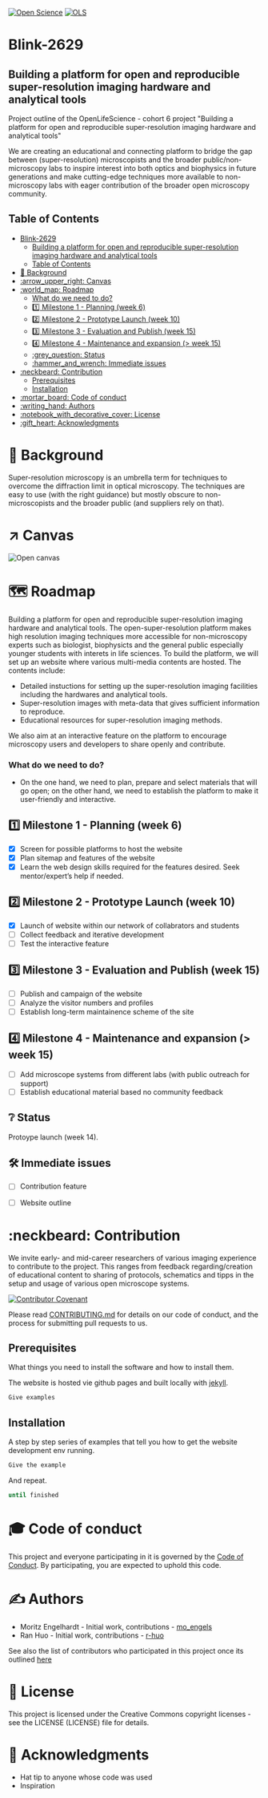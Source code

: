 [![Open Science](https://img.shields.io/badge/-Open%20Science-brightgreen)](https://openscience.org)
[![OLS](https://img.shields.io/badge/-OLS-lightgrey)](https://openlifesci.org/)


# Blink-2629
## Building a platform for open and reproducible super-resolution imaging hardware and analytical tools
Project outline of the OpenLifeScience - cohort 6 project "Building a platform for open and reproducible super-resolution imaging hardware and analytical tools" 

We are creating an educational and connecting platform to bridge the gap between (super-resolution) microscopists and the broader public/non-microscopy labs to inspire interest into both optics and biophysics in future generations and make cutting-edge techniques more available to non-microscopy labs with eager contribution of the broader open microscopy community.

## Table of Contents
- [Blink-2629](#blink-2629)
  - [Building a platform for open and reproducible super-resolution imaging hardware and analytical tools](#building-a-platform-for-open-and-reproducible-super-resolution-imaging-hardware-and-analytical-tools)
  - [Table of Contents](#table-of-contents)
- [:bookmark: Background](#bookmark-background)
- [:arrow\_upper\_right: Canvas](#arrow_upper_right-canvas)
- [:world\_map: Roadmap](#world_map-roadmap)
    - [What do we need to do?](#what-do-we-need-to-do)
  - [:one: Milestone 1 - Planning (week 6)](#one-milestone-1---planning-week-6)
  - [:two: Milestone 2 - Prototype Launch (week 10)](#two-milestone-2---prototype-launch-week-10)
  - [:three: Milestone 3 - Evaluation and Publish (week 15)](#three-milestone-3---evaluation-and-publish-week-15)
  - [:four: Milestone 4 - Maintenance and expansion (\> week 15)](#four-milestone-4---maintenance-and-expansion--week-15)
  - [:grey\_question: Status](#grey_question-status)
  - [:hammer\_and\_wrench: Immediate issues](#hammer_and_wrench-immediate-issues)
- [:neckbeard: Contribution](#neckbeard-contribution)
  - [Prerequisites](#prerequisites)
  - [Installation](#installation)
- [:mortar\_board: Code of conduct](#mortar_board-code-of-conduct)
- [:writing\_hand: Authors](#writing_hand-authors)
- [:notebook\_with\_decorative\_cover: License](#notebook_with_decorative_cover-license)
- [:gift\_heart: Acknowledgments](#gift_heart-acknowledgments)


# :bookmark: Background

Super-resolution microscopy is an umbrella term for techniques to overcome the diffraction limit in optical microscopy. The techniques are easy to use (with the right guidance) but mostly obscure to non-microscopists and the broader public (and suppliers rely on that).  


# :arrow_upper_right: Canvas
![Open canvas](_resources/canvas.png)


# :world_map: Roadmap

Building a platform for open and reproducible super-resolution imaging hardware and analytical tools. The open-super-resolution platform makes high resolution imaging techniques more accessible for non-microscopy experts such as biologist, biophysicts and the general public especially younger students with interets in life sciences.
To build the platform, we will set up an website where various multi-media contents are hosted. The contents include:

- Detailed instuctions for setting up the super-resolution imaging facilities including the hardwares and analytical tools.
- Super-resolution images with meta-data that gives sufficient information to reproduce.
- Educational resources for super-resolution imaging methods.

We also aim at an interactive feature on the platform to encourage microscopy users and developers to share openly and contribute.

### What do we need to do?
- On the one hand, we need to plan, prepare and select materials that will go open; on the other hand, we need to establish the platform to make it user-friendly and interactive.

## :one: Milestone 1 - Planning (week 6)
- [X] Screen for possible platforms to host the website
- [X] Plan sitemap and features of the website
- [X] Learn the web design skills required for the features desired. Seek mentor/expert’s help if needed.

## :two: Milestone 2 - Prototype Launch (week 10)
- [X] Launch of website within our network of collabrators and students
- [ ] Collect feedback and iterative development
- [ ] Test the interactive feature

## :three: Milestone 3 - Evaluation and Publish (week 15)
- [ ] Publish and campaign of the website
- [ ] Analyze the visitor numbers and profiles
- [ ] Establish long-term maintainence scheme of the site

## :four: Milestone 4 - Maintenance and expansion (> week 15)
- [ ] Add microscope systems from different labs (with public outreach for support)
- [ ] Establish educational material based no community feedback 

## :grey_question: Status

Protoype launch (week 14). 

## :hammer_and_wrench: Immediate issues
- [ ] Contribution feature
- [ ] Website outline


# :neckbeard: Contribution 

We invite early- and mid-career researchers of various imaging experience to contribute to the project.
This ranges from feedback regarding/creation of educational content to sharing of protocols, schematics and tipps in the setup and usage of various open microscope systems.

[![Contributor Covenant](https://img.shields.io/badge/Contributor%20Covenant-v2.0%20adopted-ff69b4.svg)](CODE_OF_CONDUCT.md)

Please read [CONTRIBUTING.md](CONTRIBUTING.md) for details on our code of conduct, and the process for submitting pull requests to us.

## Prerequisites

What things you need to install the software and how to install them.

The website is hosted vie github pages and built locally with [jekyll](https://jekyllrb.com/).  

```sh
Give examples
```

## Installation

A step by step series of examples that tell you how to get the website development env running.

```sh   
Give the example
```

And repeat.

```sh
until finished
```



# :mortar_board: Code of conduct

This project and everyone participating in it is governed by the [Code of Conduct](CODE_OF_CONDUCT.md). By participating, you are expected to uphold this code.


# :writing_hand: Authors

- Moritz Engelhardt - Initial work, contributions - [mo_engels](https://github.com/mo_engels)
- Ran Huo - Initial work, contributions - [r-huo](https://github.com/r-huo)

See also the list of contributors who participated in this project once its outlined [here](contributors.md)

# :notebook_with_decorative_cover: License

This project is licensed under the Creative Commons copyright licenses - see the LICENSE (LICENSE) file for details.

# :gift_heart: Acknowledgments

- Hat tip to anyone whose code was used
- Inspiration
